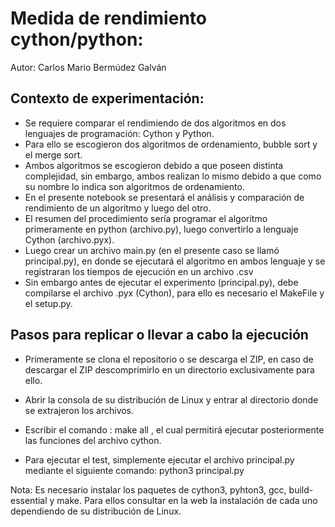 # Medida de rendimiento cython/python:
Autor:
 Carlos Mario Bermúdez Galván

## Contexto de experimentación:

*   Se requiere comparar el rendimiendo de dos algoritmos en dos lenguajes de programación: Cython y Python.
*   Para ello se escogieron dos algoritmos de ordenamiento, bubble sort y el merge sort.
*   Ambos algoritmos se escogieron debido a que poseen distinta complejidad, sin embargo, ambos realizan lo mismo debido a que como su nombre lo indica son algoritmos de ordenamiento.
*   En el presente notebook se presentará el análisis y comparación de rendimiento de un algoritmo y luego del otro.
*   El resumen del procedimiento sería programar el algoritmo primeramente en python (archivo.py), luego convertirlo a lenguaje Cython (archivo.pyx).
*   Luego crear un archivo main.py (en el presente caso se llamó principal.py), en donde se ejecutará el algoritmo en ambos lenguaje y se registraran los tiempos de ejecución en un archivo .csv
*   Sin embargo antes de ejecutar el experimento (principal.py), debe compilarse el archivo .pyx (Cython), para ello es necesario el MakeFile y el setup.py.

## Pasos para replicar o llevar a cabo la ejecución
*   Primeramente se clona el repositorio o se descarga el ZIP, en caso de descargar el ZIP descomprimirlo en un directorio exclusivamente para ello.

*   Abrir la consola de su distribución de Linux y entrar al directorio donde se extrajeron los archivos.

*   Escribir el comando :    make all     , el cual permitirá ejecutar posteriormente las funciones del archivo cython.
*   Para ejecutar el test, simplemente ejecutar el archivo principal.py mediante el siguiente comando:       python3 principal.py

Nota: Es necesario instalar los paquetes de cython3, pyhton3, gcc, build-essential y make. Para ellos consultar en la web la instalación de cada uno dependiendo de su distribución de Linux.






